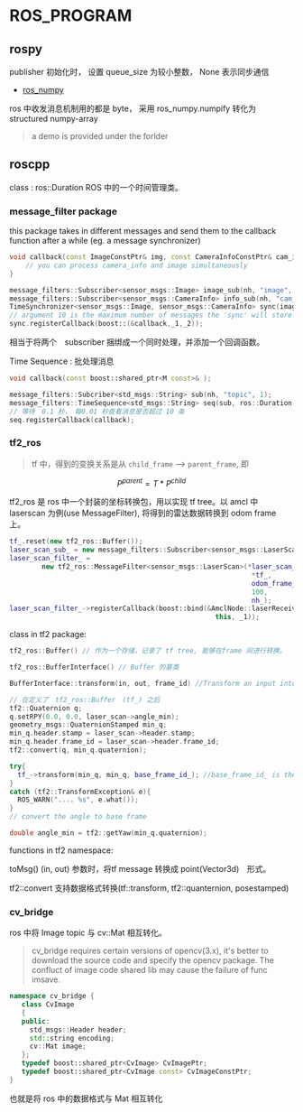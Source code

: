 # ROS_PROGRAM

## rospy

publisher 初始化时， 设置 queue_size 为较小整数， None 表示同步通信

* [ros_numpy](https://github.com/eric-wieser/ros_numpy)

ros 中收发消息机制用的都是 byte， 采用 ros_numpy.numpify 转化为 structured numpy-array
> a demo is provided under the forlder

## roscpp

class : ros::Duration ROS 中的一个时间管理类。

### message_filter package

this package takes in different messages and send them to the callback function after a while (eg. a message synchronizer)

```c++
void callback(const ImageConstPtr& img, const CameraInfoConstPtr& cam_info) {
    // you can process camera_info and image simultaneously
}

message_filters::Subscriber<sensor_msgs::Image> image_sub(nh, "image", 1);
message_filters::Subscriber<sensor_msgs::CameraInfo> info_sub(nh, "cam_info", 1);
TimeSynchronizer<sensor_msgs::Image, sensor_msgs::CameraInfo> sync(image_sub, info_sub, 10);
// argument 10 is the maximum number of messages the 'sync' will store.
sync.registerCallback(boost::(&callback,_1,_2));
```

相当于将两个　subscriber 捆绑成一个同时处理，并添加一个回调函数。

Time Sequence : 批处理消息

```c++
void callback(const boost::shared_ptr<M const>& );

message_filters::Subcriber<std_msgs::String> sub(nh, "topic", 1);
message_filters::TimeSequence<std_msgs::String> seq(sub, ros::Duration(0.1), ros::Duration(.01), 10);
// 等待　0.1 秒，　每0.01 秒查看消息是否超过 10 条
seq.registerCallback(callback);
```

### tf2_ros

> tf 中，得到的变换关系是从 `child_frame` --> `parent_frame`, 即

$$
    P^{parent} = T * P^{child}
$$

tf2_ros 是 ros 中一个封装的坐标转换包，用以实现 tf tree。以 amcl 中 laserscan 为例(use MessageFilter), 将得到的雷达数据转换到 odom frame 上。

```c++
tf_.reset(new tf2_ros::Buffer());
laser_scan_sub_ = new message_filters::Subscriber<sensor_msgs::LaserScan>(nh_, scan_topic_, 100);
laser_scan_filter_ =
        new tf2_ros::MessageFilter<sensor_msgs::LaserScan>(*laser_scan_sub_,
                                                            *tf_,
                                                            odom_frame_id_,
                                                            100,
                                                            nh_);
laser_scan_filter_->registerCallback(boost::bind(&AmclNode::laserReceived,
                                                   this, _1));
```

class in tf2 package:

```c++
tf2_ros::Buffer() // 作为一个存储，记录了 tf tree, 能够在frame 间进行转换。

tf2_ros::BufferInterface() // Buffer 的基类

BufferInterface::transform(in, out, frame_id) //Transform an input into the target frame. The output is preallocated by the caller.

// 在定义了　tf2_ros::Buffer　(tf_) 之后
tf2::Quaternion q;
q.setRPY(0.0, 0.0, laser_scan->angle_min);
geometry_msgs::QuaternionStamped min_q;
min_q.header.stamp = laser_scan->header.stamp;
min_q.header.frame_id = laser_scan->header.frame_id;
tf2::convert(q, min_q.quaternion);

try{
  tf_->transform(min_q, min_q, base_frame_id_); //base_frame_id_ is the target frame
}
catch (tf2::TransformException& e){
  ROS_WARN(".... %s", e.what());
}
// convert the angle to base frame

double angle_min = tf2::getYaw(min_q.quaternion);
```

functions in tf2 namespace:

toMsg() (in, out) 参数时，将tf message 转换成 point(Vector3d)　形式。

tf2::convert 支持数据格式转换(tf::transform, tf2::quanternion, posestamped)

### cv_bridge

ros 中将 Image topic 与 cv::Mat 相互转化。
>cv_bridge requires certain versions of opencv(3.x), it's better to download the source code and specify the opencv package. The confluct of image code shared lib may cause the failure of func imsave.

```c++
namespace cv_bridge {
   class CvImage
   {
   public:
     std_msgs::Header header;
     std::string encoding;
     cv::Mat image;
   };
   typedef boost::shared_ptr<CvImage> CvImagePtr;
   typedef boost::shared_ptr<CvImage const> CvImageConstPtr;
}
```

也就是将 ros 中的数据格式与 Mat 相互转化
